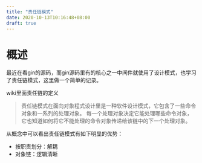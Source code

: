 ```yaml
---
title: "责任链模式"
date: 2020-10-13T10:16:48+08:00
draft: true
---
```




# 概述

最近在看gin的源码，而gin源码里有的核心之一中间件就使用了设计模式，也学习了责任链模式，这里做一个简单的记录。

wiki里面责任链的定义

> 责任链模式在面向对象程式设计里是一种软件设计模式，它包含了一些命令对象和一系列的处理对象。 每一个处理对象决定它能处理哪些命令对象，它也知道如何将它不能处理的命令对象传递给该链中的下一个处理对象。



从概念中可以看出责任链模式有如下明显的优势：

- 按职责划分：解耦
- 对象链：逻辑清晰